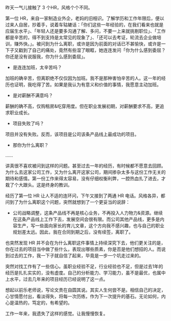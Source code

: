 昨天一气儿接触了 3 个HR，风格个个不同。

第一位 HR，来自一家制造业外企，老妈的旧相识。了解学历和工作年限后，便以过来人自居，抄着手，说着车轱辘话：「你们这些一年经验的，在我们看来也就是应届生水平」、「年轻人还是要多沟通了解、多问，不要一上来就挑剔职位」、「工作都是辛苦的，得不到支持是太常见的现象了」、「还可以去考证，轮流去企业做培训，赚外快。」。被问到为什么离职，或许是因为前面的对话已不甚愉快，或许是一下子又戳到了自己的痛处，竟然有些湿了眼眶，她连连发问「你为什么感到委屈？你还是没有说服我，你为什么感到委屈」。

- 是连连加班，太辛苦吗？

加班的确辛苦，但离职绝不仅仅因为加班。我不是那种害怕辛苦的人。这一年的经历也证明，我吃得了苦。如果是我认为有意义和价值的事情，我愿意主动加班。

- 是对薪酬不满意吗？

薪酬的确不高，仅购租房&吃穿用度。但在职业发展初期，对薪酬要求不高，更追求职业成长。

- 项目失败了吗？

项目并没有失败。反而，该项目是公司该条产品线上最成功的项目。

- 那你为什么离职？

……

讲真很不喜欢被问到这样的问题。甚至过去一年的经历，有时候都不愿意去回顾。为什么去这家公司工作，又为什么离开这家公司，期间掺杂太多与这份工作无关的期待和感情。第一份工作来得太容易，没有仔细权衡利弊，一腔热血扎了进去，才栽了个大跟头。这是终身的教训。



经历了第一位 HR 让人不适的连环问，下午又接到了两通 HR 电话。风格各异，都问到了为什么离职这个问题，突然就想到了一个更妥当的说辞：



- 公司战略调整，这条产品线不再是核心业务，不再投入人力物力&资源。继续在这条产品线上工作下去，发展空间会很有限。而公司其他产品线，更多是内容生产，写一些面向家长的育儿文章，这个方向我不感兴趣，也与自己的职业规划差太远。因此，我在合同到期之后，没有续签，离职了。



也突然发现 HR 并不会在为什么离职这件事情上持续深究下去，他们更关注的是，你在过去的项目当中做了些什么，表现出哪些质素，你是否是他们想招的人。而说到过去的工作，我一下子就自信了起来，毕竟是一步一个坑走过来的。



突然对找工作有了一些信心。虽职业经验不足，行业经验也不足，但是过去1年的经历是扎扎实实的，没有虚度。自己的分析能力、学习能力，虽不是最优，也属中上水平，过去几年来的项目经历已经说明了这一点。



想起以前乐老师说，写论文贵在自圆其说。其实人生何尝不是。相信自己的决定，心甘情愿付出，看淡得失，将每一次历练，作为下一次提升的基石。无论如何，内心是温热的，笃定的，有希望的。



工作一年来，我遗失了这样的感觉。让我慢慢恢复。